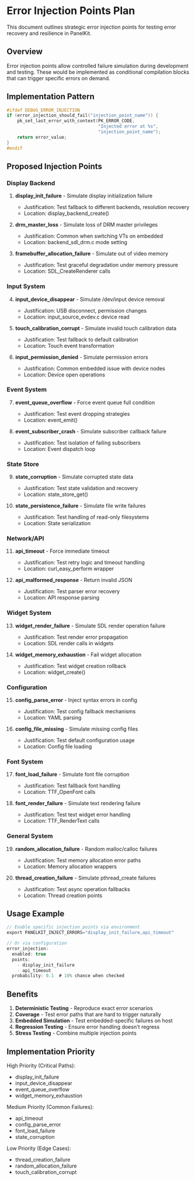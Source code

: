 # Error Injection Points Plan

This document outlines strategic error injection points for testing error recovery and resilience in PanelKit.

## Overview

Error injection points allow controlled failure simulation during development and testing. These would be implemented as conditional compilation blocks that can trigger specific errors on demand.

## Implementation Pattern

```c
#ifdef DEBUG_ERROR_INJECTION
if (error_injection_should_fail("injection_point_name")) {
    pk_set_last_error_with_context(PK_ERROR_CODE, 
                                   "Injected error at %s", 
                                   "injection_point_name");
    return error_value;
}
#endif
```

## Proposed Injection Points

### Display Backend
1. **display_init_failure** - Simulate display initialization failure
   - Justification: Test fallback to different backends, resolution recovery
   - Location: display_backend_create()

2. **drm_master_loss** - Simulate loss of DRM master privileges  
   - Justification: Common when switching VTs on embedded
   - Location: backend_sdl_drm.c mode setting

3. **framebuffer_allocation_failure** - Simulate out of video memory
   - Justification: Test graceful degradation under memory pressure
   - Location: SDL_CreateRenderer calls

### Input System
4. **input_device_disappear** - Simulate /dev/input device removal
   - Justification: USB disconnect, permission changes
   - Location: input_source_evdev.c device read

5. **touch_calibration_corrupt** - Simulate invalid touch calibration data
   - Justification: Test fallback to default calibration
   - Location: Touch event transformation

6. **input_permission_denied** - Simulate permission errors
   - Justification: Common embedded issue with device nodes
   - Location: Device open operations

### Event System
7. **event_queue_overflow** - Force event queue full condition
   - Justification: Test event dropping strategies
   - Location: event_emit()

8. **event_subscriber_crash** - Simulate subscriber callback failure
   - Justification: Test isolation of failing subscribers
   - Location: Event dispatch loop

### State Store
9. **state_corruption** - Simulate corrupted state data
   - Justification: Test state validation and recovery
   - Location: state_store_get()

10. **state_persistence_failure** - Simulate file write failures
    - Justification: Test handling of read-only filesystems
    - Location: State serialization

### Network/API
11. **api_timeout** - Force immediate timeout
    - Justification: Test retry logic and timeout handling
    - Location: curl_easy_perform wrapper

12. **api_malformed_response** - Return invalid JSON
    - Justification: Test parser error recovery
    - Location: API response parsing

### Widget System
13. **widget_render_failure** - Simulate SDL render operation failure
    - Justification: Test render error propagation
    - Location: SDL render calls in widgets

14. **widget_memory_exhaustion** - Fail widget allocation
    - Justification: Test widget creation rollback
    - Location: widget_create()

### Configuration
15. **config_parse_error** - Inject syntax errors in config
    - Justification: Test config fallback mechanisms
    - Location: YAML parsing

16. **config_file_missing** - Simulate missing config files
    - Justification: Test default configuration usage
    - Location: Config file loading

### Font System
17. **font_load_failure** - Simulate font file corruption
    - Justification: Test fallback font handling
    - Location: TTF_OpenFont calls

18. **font_render_failure** - Simulate text rendering failure
    - Justification: Test text widget error handling
    - Location: TTF_RenderText calls

### General System
19. **random_allocation_failure** - Random malloc/calloc failures
    - Justification: Test memory allocation error paths
    - Location: Memory allocation wrappers

20. **thread_creation_failure** - Simulate pthread_create failures
    - Justification: Test async operation fallbacks
    - Location: Thread creation points

## Usage Example

```c
// Enable specific injection points via environment
export PANELKIT_INJECT_ERRORS="display_init_failure,api_timeout"

// Or via configuration
error_injection:
  enabled: true
  points:
    - display_init_failure
    - api_timeout
  probability: 0.1  # 10% chance when checked
```

## Benefits

1. **Deterministic Testing** - Reproduce exact error scenarios
2. **Coverage** - Test error paths that are hard to trigger naturally  
3. **Embedded Simulation** - Test embedded-specific failures on host
4. **Regression Testing** - Ensure error handling doesn't regress
5. **Stress Testing** - Combine multiple injection points

## Implementation Priority

High Priority (Critical Paths):
- display_init_failure
- input_device_disappear
- event_queue_overflow
- widget_memory_exhaustion

Medium Priority (Common Failures):
- api_timeout
- config_parse_error
- font_load_failure
- state_corruption

Low Priority (Edge Cases):
- thread_creation_failure
- random_allocation_failure
- touch_calibration_corrupt